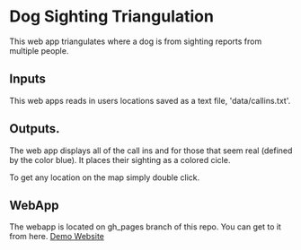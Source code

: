 
# Dog Sighting Triangulation
This web app triangulates where a dog is from sighting reports from multiple people.

## Inputs
This web apps reads in users locations saved as a text file, 
'data/callins.txt'.

## Outputs.
The web app displays all of the call ins and for those that seem real (defined by the color blue). It places their sighting as a colored cicle.  

To get any location on the map simply double click.

## WebApp
The webapp is located on gh_pages branch of this repo.
You can get to it from here.
[Demo Website](https://DiDacTexGit.github.io/DogSightingTriangulation)

